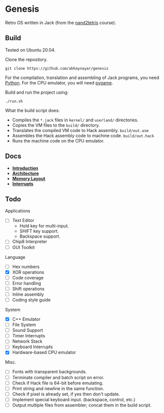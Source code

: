 # Genesis

Retro OS written in Jack (from the [nand2tetris](https://nand2tetris.org) course).

## Build

Tested on Ubuntu 20.04.

Clone the repository.

```
git clone https://github.com/abhaynayar/genesis
```

For the compilation, translation and assembling of Jack programs, you need
[Python](https://www.python.org/downloads/). For the CPU emulator, you will need
[pygame](https://www.pygame.org/).

Build and run the project using:

```
./run.sh
```

What the build script does:
- Compiles the `*.jack` files in `kernel/` and `userland/` directories.
- Copies the VM files to the `build/` directory.
- Translates the compiled VM code to Hack assembly. `build/out.asm`
- Assembles the Hack assembly code to machine code. `build/out.hack`
- Runs the machine code on the CPU emulator.

## Docs

* **[Introduction](docs/introduction.md)**
* **[Architecture](docs/architecture.md)**
* **[Memory Layout](docs/memory-layout.md)**
* **[Interrupts](docs/interrupts.md)**

## Todo
Applications

- [ ] Text Editor
	- Hold key for multi-input.
	- SHIFT key support.
	- Backspace support.
- [ ] Chip8 Interpreter
- [ ] GUI Toolkit

Language

- [ ] Hex numbers
- [x] XOR operations
- [ ] Code coverage
- [ ] Error handling
- [ ] Shift operations
- [ ] Inline assembly
- [ ] Coding style guide

System

- [x] C++ Emulator
- [ ] File System
- [ ] Sound Support
- [ ] Timer Interrupts
- [ ] Network Stack
- [ ] Keyboard Interrupts
- [x] Hardware-based CPU emulator

Misc.

- [ ] Fonts with transparent backgrounds.
- [ ] Terminate compiler and batch script on error.
- [ ] Check if Hack file is 64-bit before emulating.
- [ ] Print string and newline in the same function.
- [ ] Check if pixel is already set, if yes then don't update.
- [ ] Implement special keyboard input. (backspace, control, etc.)
- [ ] Output multiple files from assembler; concat them in the build script.
